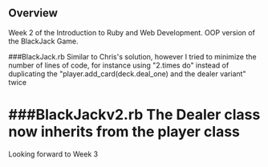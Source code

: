 ## Overview
Week 2 of the Introduction to Ruby and Web Development.
OOP version of the BlackJack Game. 

###BlackJack.rb
Similar to Chris's solution, however I tried to minimize the number of lines of code, for instance
using "2.times do" instead of duplicating the "player.add_card(deck.deal_one) and the dealer variant" twice

###BlackJackv2.rb
The Dealer class now inherits from the player class
=====

Looking forward to Week 3 
